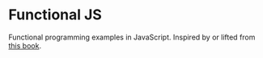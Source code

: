 # Functional JS

Functional programming examples in JavaScript. Inspired by or lifted from [this book](https://www.manning.com/books/functional-programming-in-javascript).

